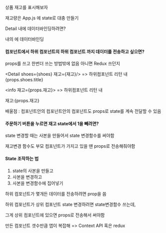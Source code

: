 상품 재고를 표시해보자

재고량은 App.js 에 state로 대충 만들기

Detail 내에 데이터바인딩하려면?

<Detail> 내의 <info> 에 데이터바인딩



#### 컴포넌트에서 하위 컴포넌트의 하위 컴포넌트 까지 데이터를 전송하고 싶으면?

props를 쓰고 한번더 쓰는 방법밖에 없음 아니면 Redux 쓰던지

<Detail shoes={shoes} 재고={재고}/> => 하위컴포넌트 리턴 내 {props.shoes.title} 

<info 재고={props.재고}></info> => 하위컴포넌트 리턴 내<p>재고:{props.재고}</p>

배울점 : 컴포넌트안의 컴포넌트안의 컴포넌트도 props로 state를 계속 전달할 수 있음



#### 주문하기 버튼을 누르면 재고 state에서 1을 빼려면?

state 변경할 때는 사본을 만들어서 state 변경함수를 써야함

재고변경 함수도 부모 컴포넌트가 가지고 있을 땐 props로 전송해줘야함



#### State 조작하는 법

1. state의 사본을 만들고
2. 사본을 변경하고
3. 사본을 변경함수에 집어넣기



하위 컴포넌트가 몇개든 데이터를 전송하려면 prop을 씀

하위 컴포넌트가 상위 컴포넌트 state 변경하려면 state변경함수 쓰는데,

그게 상위 컴포넌트에 있으면 props로 전송해서 써야함

만든 컴포넌트 갯수만큼 앱이 복잡해 => Context API 혹은 redux

